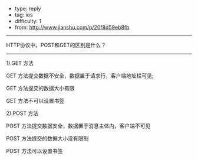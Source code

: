 - type: reply
- tag: ios
- difficulty:  1
- from: http://www.jianshu.com/p/20f8d59eb8fb

--------

HTTP协议中，POST和GET的区别是什么？

---------

1).GET 方法

GET 方法提交数据不安全，数据置于请求行，客户端地址栏可见;

GET 方法提交的数据大小有限

GET 方法不可以设置书签

2).POST 方法

POST 方法提交数据安全，数据置于消息主体内，客户端不可见

POST 方法提交的数据大小没有限制

POST 方法可以设置书签
